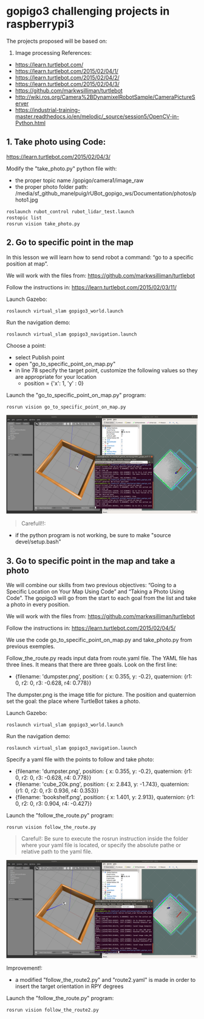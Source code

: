 # **gopigo3 challenging projects in raspberrypi3**

The projects proposed will be based on:
1. Image processing
References:
- https://learn.turtlebot.com/
- https://learn.turtlebot.com/2015/02/04/1/
- https://learn.turtlebot.com/2015/02/04/2/
- https://learn.turtlebot.com/2015/02/04/3/
- https://github.com/markwsilliman/turtlebot
- http://wiki.ros.org/Camera%2BDynamixelRobotSample/CameraPictureServer
- https://industrial-training-master.readthedocs.io/en/melodic/_source/session5/OpenCV-in-Python.html

## 1. Take photo using Code:

https://learn.turtlebot.com/2015/02/04/3/

Modify the "take_photo.py" python file with:
- the proper topic name /gopigo/camera1/image_raw
- the proper photo folder path: /media/sf_github_manelpuig/rUBot_gopigo_ws/Documentation/photos/photo1.jpg
```shell
roslaunch rubot_control rubot_lidar_test.launch 
rostopic list
rosrun vision take_photo.py
```
## **2. Go to specific point in the map**

In this lesson we will learn how to send robot a command: “go to a specific position at map”.

We will work with the files from: https://github.com/markwsilliman/turtlebot

Follow the instructions in: https://learn.turtlebot.com/2015/02/03/11/

Launch Gazebo:
```shell
roslaunch virtual_slam gopigo3_world.launch
```

Run the navigation demo:
```shell
roslaunch virtual_slam gopigo3_navigation.launch
```
Choose a point: 

- select Publish point
- open "go_to_specific_point_on_map.py"
- in line 78 specify the target point, customize the following values so they are appropriate for your location
    - position = {'x': 1, 'y' : 0}

Launch the "go_to_specific_point_on_map.py" program:
```shell
rosrun vision go_to_specific_point_on_map.py
```
![Getting Started](./Images/6_go_to_point.png)
>Carefull!!:
- if the python program is not working, be sure to make "source devel/setup.bash"

## **3. Go to specific point in the map and take a photo**

We will combine our skills from two previous objectives: “Going to a Specific Location on Your Map Using Code” and “Taking a Photo Using Code”. The gopigo3 will go from the start to each goal from the list and take a photo in every position.

We will work with the files from: https://github.com/markwsilliman/turtlebot

Follow the instructions in: https://learn.turtlebot.com/2015/02/04/5/

We use the code go_to_specific_point_on_map.py and take_photo.py from previous exemples. 

Follow_the_route.py reads input data from route.yaml file. The YAML file has three lines. It means that there are three goals. Look on the first line:

- {filename: 'dumpster.png', position: { x: 0.355, y: -0.2}, quaternion: {r1: 0, r2: 0, r3: -0.628, r4: 0.778}}

The dumpster.png is the image title for picture. The position and quaternion set the goal: the place where TurtleBot takes a photo. 

Launch Gazebo:

    roslaunch virtual_slam gopigo3_world.launch

Run the navigation demo:

    roslaunch virtual_slam gopigo3_navigation.launch

Specify a yaml file with the points to follow and take photo:

- {filename: 'dumpster.png', position: { x: 0.355, y: -0.2}, quaternion: {r1: 0, r2: 0, r3: -0.628, r4: 0.778}}
- {filename: 'cube_20k.png', position: { x: 2.843, y: -1.743}, quaternion: {r1: 0, r2: 0, r3: 0.936, r4: 0.353}}
- {filename: 'bookshelf.png', position: { x: 1.401, y: 2.913}, quaternion: {r1: 0, r2: 0, r3: 0.904, r4: -0.427}}

Launch the "follow_the_route.py" program:

    rosrun vision follow_the_route.py 

>Careful!: 
Be sure to execute the rosrun instruction inside the folder where your yaml file is located, or specify the absolute pathe or relative path to the yaml file.

![Getting Started](./Images/6_follow_route.png)

Improvement!:
- a modified "follow_the_route2.py" and "route2.yaml" is made in order to insert the target orientation in RPY degrees

Launch the "follow_the_route.py" program:

    rosrun vision follow_the_route2.py 